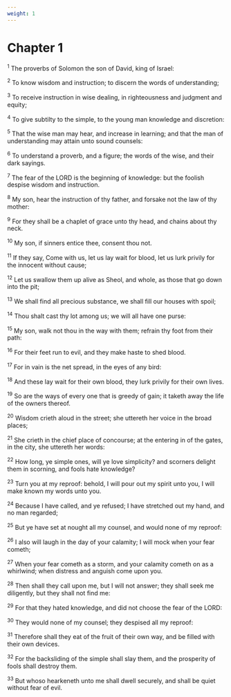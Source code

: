```yaml
---
weight: 1
---
```


# Chapter 1

<sup>1</sup> The proverbs of Solomon the son of David, king of Israel: 

<sup>2</sup> To know wisdom and instruction; to discern the words of understanding; 

<sup>3</sup> To receive instruction in wise dealing, in righteousness and judgment and equity; 

<sup>4</sup> To give subtilty to the simple, to the young man knowledge and discretion: 

<sup>5</sup> That the wise man may hear, and increase in learning; and that the man of understanding may attain unto sound counsels: 

<sup>6</sup> To understand a proverb, and a figure; the words of the wise, and their dark sayings. 

<sup>7</sup> The fear of the LORD is the beginning of knowledge: but the foolish despise wisdom and instruction. 

<sup>8</sup> My son, hear the instruction of thy father, and forsake not the law of thy mother: 

<sup>9</sup> For they shall be a chaplet of grace unto thy head, and chains about thy neck. 

<sup>10</sup> My son, if sinners entice thee, consent thou not. 

<sup>11</sup> If they say, Come with us, let us lay wait for blood, let us lurk privily for the innocent without cause; 

<sup>12</sup> Let us swallow them up alive as Sheol, and whole, as those that go down into the pit; 

<sup>13</sup> We shall find all precious substance, we shall fill our houses with spoil; 

<sup>14</sup> Thou shalt cast thy lot among us; we will all have one purse: 

<sup>15</sup> My son, walk not thou in the way with them; refrain thy foot from their path: 

<sup>16</sup> For their feet run to evil, and they make haste to shed blood. 

<sup>17</sup> For in vain is the net spread, in the eyes of any bird: 

<sup>18</sup> And these lay wait for their own blood, they lurk privily for their own lives. 

<sup>19</sup> So are the ways of every one that is greedy of gain; it taketh away the life of the owners thereof. 

<sup>20</sup> Wisdom crieth aloud in the street; she uttereth her voice in the broad places; 

<sup>21</sup> She crieth in the chief place of concourse; at the entering in of the gates, in the city, she uttereth her words: 

<sup>22</sup> How long, ye simple ones, will ye love simplicity? and scorners delight them in scorning, and fools hate knowledge? 

<sup>23</sup> Turn you at my reproof: behold, I will pour out my spirit unto you, I will make known my words unto you. 

<sup>24</sup> Because I have called, and ye refused; I have stretched out my hand, and no man regarded; 

<sup>25</sup> But ye have set at nought all my counsel, and would none of my reproof: 

<sup>26</sup> I also will laugh in the day of your calamity; I will mock when your fear cometh; 

<sup>27</sup> When your fear cometh as a storm, and your calamity cometh on as a whirlwind; when distress and anguish come upon you. 

<sup>28</sup> Then shall they call upon me, but I will not answer; they shall seek me diligently, but they shall not find me: 

<sup>29</sup> For that they hated knowledge, and did not choose the fear of the LORD: 

<sup>30</sup> They would none of my counsel; they despised all my reproof: 

<sup>31</sup> Therefore shall they eat of the fruit of their own way, and be filled with their own devices. 

<sup>32</sup> For the backsliding of the simple shall slay them, and the prosperity of fools shall destroy them. 

<sup>33</sup> But whoso hearkeneth unto me shall dwell securely, and shall be quiet without fear of evil. 


